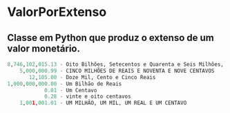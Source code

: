 # ValorPorExtenso
## Classe em Python que produz o extenso de um valor monetário.


```python
8,746,102,015.13 - Oito Bilhões, Setecentos e Quarenta e Seis Milhões, Cento e Dois Mil, Quinze Reais e Treze Centavos
    5,000,000.99 - CINCO MILHÕES DE REAIS E NOVENTA E NOVE CENTAVOS
       12,105.00 - Doze Mil, Cento e Cinco Reais
1,000,000,000.00 - Um Bilhão de Reais
            0.01 - Um Centavo
            0.28 - vinte e oito centavos
    1,001,001.01 - UM MILHÃO, UM MIL, UM REAL E UM CENTAVO
```
